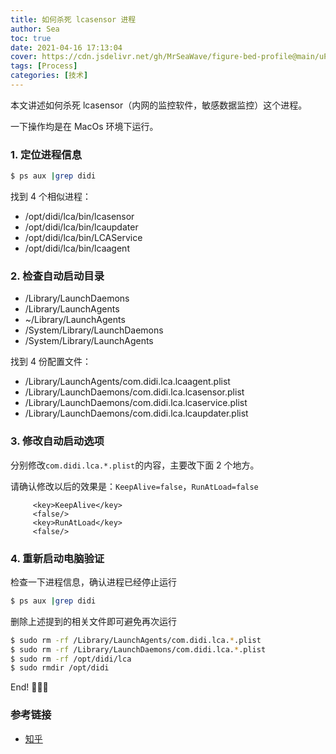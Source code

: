 ```yaml
---
title: 如何杀死 lcasensor 进程
author: Sea
toc: true
date: 2021-04-16 17:13:04
cover: https://cdn.jsdelivr.net/gh/MrSeaWave/figure-bed-profile@main/uPic/2021/uGWzme_Raphaelle_Maniere_11bis.jpeg
tags: [Process]
categories: [技术]
---
```


本文讲述如何杀死 lcasensor（内网的监控软件，敏感数据监控）这个进程。

<!--more-->

一下操作均是在 MacOs 环境下运行。

### 1. 定位进程信息

```bash
$ ps aux |grep didi
```

找到 4 个相似进程：

- /opt/didi/lca/bin/lcasensor
- /opt/didi/lca/bin/lcaupdater
- /opt/didi/lca/bin/LCAService
- /opt/didi/lca/bin/lcaagent

### 2. 检查自动启动目录

- /Library/LaunchDaemons
- /Library/LaunchAgents
- ~/Library/LaunchAgents
- /System/Library/LaunchDaemons
- /System/Library/LaunchAgents

找到 4 份配置文件：

- /Library/LaunchAgents/com.didi.lca.lcaagent.plist
- /Library/LaunchDaemons/com.didi.lca.lcasensor.plist
- /Library/LaunchDaemons/com.didi.lca.lcaservice.plist
- /Library/LaunchDaemons/com.didi.lca.lcaupdater.plist

### 3. 修改自动启动选项

分别修改`com.didi.lca.*.plist`的内容，主要改下面 2 个地方。

请确认修改以后的效果是：`KeepAlive=false`，`RunAtLoad=false`

```text com.didi.lca.*.plist
     <key>KeepAlive</key>
     <false/>
     <key>RunAtLoad</key>
     <false/>
```

### 4. 重新启动电脑验证

检查一下进程信息，确认进程已经停止运行

```bash
$ ps aux |grep didi
```

删除上述提到的相关文件即可避免再次运行

```bash
$ sudo rm -rf /Library/LaunchAgents/com.didi.lca.*.plist
$ sudo rm -rf /Library/LaunchDaemons/com.didi.lca.*.plist
$ sudo rm -rf /opt/didi/lca
$ sudo rmdir /opt/didi
```

End! 🎉🎉🎉

### 参考链接

- [知乎](https://www.zhihu.com/question/366624364)
